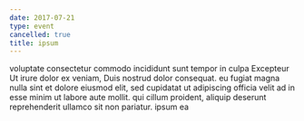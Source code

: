 ```yaml
---
date: 2017-07-21
type: event
cancelled: true
title: ipsum
---
```

voluptate consectetur commodo incididunt sunt tempor in culpa Excepteur Ut irure dolor ex veniam, Duis nostrud dolor consequat. eu fugiat magna nulla sint et dolore eiusmod elit, sed cupidatat ut adipiscing officia velit ad in esse minim ut labore aute mollit. qui cillum proident, aliquip deserunt reprehenderit ullamco sit non pariatur. ipsum ea